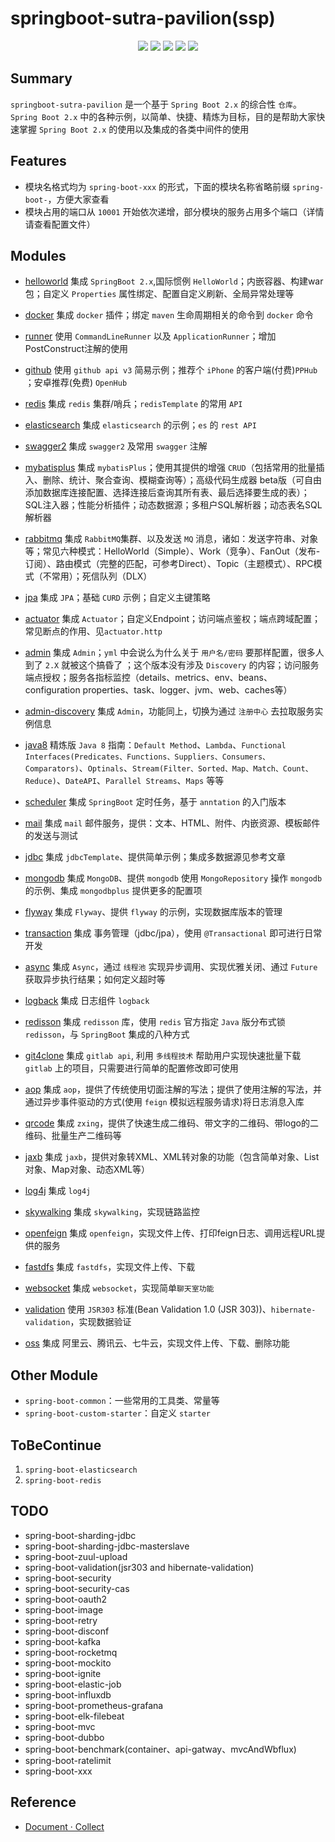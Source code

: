 # springboot-sutra-pavilion(ssp)

<p align="center">
    <a href="https://docs.spring.io/spring-boot/docs/2.1.4.RELEASE/reference/html"><img src="https://img.shields.io/badge/Spring%20Boot-2.1.4.Release-brightgreen.svg"></a>
    <a href="JDK 1.8"><img src="https://img.shields.io/badge/JDK-1.8-brightgreen.svg"></a>
    <a href="https://travis-ci.org/rexlin600/springboot-sutra-pavilion.svg?branch=master"><img src="https://travis-ci.org/rexlin600/springboot-sutra-pavilion.svg?branch=master"/></a>
    <a href="https://img.shields.io/github/repo-size/rexlin600/springboot-sutra-pavilion"><img src="https://img.shields.io/github/repo-size/rexlin600/springboot-sutra-pavilion"/></a>
    <a href="https://www.codacy.com/manual/rexlin600/springboot-sutra-pavilion?utm_source=github.com&amp;utm_medium=referral&amp;utm_content=rexlin600/springboot-sutra-pavilion&amp;utm_campaign=Badge_Grade"><img src="https://api.codacy.com/project/badge/Grade/aadfd5654d204443ac773aa619ce8222"/></a>
</p>


## Summary

`springboot-sutra-pavilion` 是一个基于 `Spring Boot 2.x` 的综合性 `仓库`。`Spring Boot 2.x` 中的各种示例，以简单、快捷、精炼为目标，目的是帮助大家快速掌握 `Spring Boot 2.x` 的使用以及集成的各类中间件的使用


## Features

* 模块名格式均为 `spring-boot-xxx` 的形式，下面的模块名称省略前缀 `spring-boot-`，方便大家查看
* 模块占用的端口从 `10001` 开始依次递增，部分模块的服务占用多个端口（详情请查看配置文件）


## Modules

- [helloworld](https://github.com/rexlin600/springboot-sutra-pavilion/blob/master/spring-boot-helloworld/README.md)
    集成 `SpringBoot 2.x`,国际惯例 `HelloWorld`；内嵌容器、构建war包；自定义 `Properties` 属性绑定、配置自定义刷新、全局异常处理等

- [docker](https://github.com/rexlin600/springboot-sutra-pavilion/tree/master/spring-boot-docker/README.md)
    集成 `docker` 插件；绑定 `maven` 生命周期相关的命令到 `docker` 命令

- [runner](https://github.com/rexlin600/springboot-sutra-pavilion/tree/master/spring-boot-runner/README.md)
    使用 `CommandLineRunner` 以及 `ApplicationRunner`；增加PostConstruct注解的使用 

- [github](https://github.com/rexlin600/springboot-sutra-pavilion/tree/master/spring-boot-github/README.md)
	使用 `github api v3` 简易示例；推荐个 `iPhone` 的客户端(付费)`PPHub` ；安卓推荐(免费) `OpenHub`

- [redis](https://github.com/rexlin600/springboot-sutra-pavilion/tree/master/spring-boot-redis/README.md)
	集成 `redis` 集群/哨兵；`redisTemplate` 的常用 `API`

- [elasticsearch](https://github.com/rexlin600/springboot-sutra-pavilion/tree/master/spring-boot-elasticsearch/README.md)
	集成 `elasticsearch` 的示例；`es` 的 `rest API`

- [swagger2](https://github.com/rexlin600/springboot-sutra-pavilion/tree/master/spring-boot-swagger2/README.md)
	集成 `swagger2` 及常用 `swagger` 注解

- [mybatisplus](https://github.com/rexlin600/springboot-sutra-pavilion/tree/master/spring-boot-mybatisplus/README.md)
	集成 `mybatisPlus`；使用其提供的增强 `CRUD`（包括常用的批量插入、删除、统计、聚合查询、模糊查询等）；高级代码生成器 beta版（可自由添加数据库连接配置、选择连接后查询其所有表、最后选择要生成的表）；SQL注入器；性能分析插件；动态数据源；多租户SQL解析器；动态表名SQL解析器

- [rabbitmq](https://github.com/rexlin600/springboot-sutra-pavilion/tree/master/spring-boot-rabbitmq/README.md)
	集成 `RabbitMQ`集群、以及发送 `MQ` 消息，诸如：发送字符串、对象等；常见六种模式：HelloWorld（Simple）、Work（竞争）、FanOut（发布-订阅）、路由模式（完整的匹配，可参考Direct）、Topic（主题模式）、RPC模式（不常用）；死信队列（DLX）

- [jpa](https://github.com/rexlin600/springboot-sutra-pavilion/tree/master/spring-boot-jpa/README.md)
	集成 `JPA`；基础 `CURD` 示例；自定义主键策略
	
- [actuator](https://github.com/rexlin600/springboot-sutra-pavilion/tree/master/spring-boot-actuator/README.md)
	集成 `Actuator`；自定义Endpoint；访问端点鉴权；端点跨域配置；常见断点的作用、见`actuator.http`

- [admin](https://github.com/rexlin600/springboot-sutra-pavilion/tree/master/spring-boot-admin/README.md)
	集成 `Admin`；`yml` 中会说么为什么关于 `用户名/密码` 要那样配置，很多人到了 `2.X` 就被这个搞昏了 ；这个版本没有涉及 `Discovery` 的内容；访问服务端点授权；服务各指标监控（details、metrics、env、beans、configuration properties、task、logger、jvm、web、caches等）

- [admin-discovery](https://github.com/rexlin600/springboot-sutra-pavilion/tree/master/spring-boot-admin-discovery/README.md)
	集成 `Admin`，功能同上，切换为通过 `注册中心` 去拉取服务实例信息
	
- [java8](https://github.com/rexlin600/springboot-sutra-pavilion/tree/master/spring-boot-java8/README.md)
	精炼版 `Java 8` 指南：`Default Method`、`Lambda`、`Functional Interfaces(Predicates、Functions、Suppliers、Consumers、Comparators)`、`Optinals`、`Stream(Filter、Sorted、Map、Match、Count、Reduce)`、`DateAPI`、`Parallel Streams`、`Maps` 等等

- [scheduler](https://github.com/rexlin600/springboot-sutra-pavilion/tree/master/spring-boot-scheduler/README.md)
	集成 `SpringBoot` 定时任务，基于 `anntation` 的入门版本
	
- [mail](https://github.com/rexlin600/springboot-sutra-pavilion/tree/master/spring-boot-mail/README.md)
	集成 `mail` 邮件服务，提供：文本、HTML、附件、内嵌资源、模板邮件的发送与测试
	
- [jdbc](https://github.com/rexlin600/springboot-sutra-pavilion/tree/master/spring-boot-jdbc/README.md)
	集成 `jdbcTemplate`、提供简单示例；集成多数据源见参考文章
	
- [mongodb](https://github.com/rexlin600/springboot-sutra-pavilion/tree/master/spring-boot-mongodb/README.md)
	集成 `MongoDB`、提供 `mongodb` 使用 `MongoRepository` 操作 `mongodb` 的示例、集成 `mongodbplus` 提供更多的配置项
	
- [flyway](https://github.com/rexlin600/springboot-sutra-pavilion/tree/master/spring-boot-flyway/README.md)
	集成 `Flyway`、提供 `flyway` 的示例，实现数据库版本的管理
	
- [transaction](https://github.com/rexlin600/springboot-sutra-pavilion/tree/master/spring-boot-transaction/README.md)
	集成 事务管理（jdbc/jpa），使用 `@Transactional` 即可进行日常开发
	
- [async](https://github.com/rexlin600/springboot-sutra-pavilion/tree/master/spring-boot-async/README.md)
    集成 `Async`，通过 `线程池` 实现异步调用、实现优雅关闭、通过 `Future` 获取异步执行结果；如何定义超时等
	
- [logback](https://github.com/rexlin600/springboot-sutra-pavilion/tree/master/spring-boot-logback/README.md)
	集成 日志组件 `logback`
	 
- [redisson](https://github.com/rexlin600/springboot-sutra-pavilion/tree/master/spring-boot-redisson/README.md)
    集成 `redisson` 库，使用 `redis` 官方指定 `Java` 版分布式锁 `redisson`，与 `SpringBoot` 集成的八种方式
	 
- [git4clone](https://github.com/rexlin600/springboot-sutra-pavilion/tree/master/spring-boot-git4clone/README.md)
	集成 `gitlab api`, 利用 `多线程技术` 帮助用户实现快速批量下载 `gitlab` 上的项目，只需要进行简单的配置修改即可使用
	 
- [aop](https://github.com/rexlin600/springboot-sutra-pavilion/tree/master/spring-boot-aop/README.md)
	集成 `aop`，提供了传统使用切面注解的写法；提供了使用注解的写法，并通过异步事件驱动的方式(使用 `feign` 模拟远程服务请求)将日志消息入库
	 
- [qrcode](https://github.com/rexlin600/springboot-sutra-pavilion/tree/master/spring-boot-qrcode/README.md)
	集成 `zxing`，提供了快速生成二维码、带文字的二维码、带logo的二维码、批量生产二维码等
	 
- [jaxb](https://github.com/rexlin600/springboot-sutra-pavilion/tree/master/spring-boot-jaxb/README.md)
    集成 `jaxb`，提供对象转XML、XML转对象的功能（包含简单对象、List对象、Map对象、动态XML等）
	 
- [log4j](https://github.com/rexlin600/springboot-sutra-pavilion/tree/master/spring-boot-log4j/README.md)
	集成 `log4j`
	 
- [skywalking](https://github.com/rexlin600/springboot-sutra-pavilion/tree/master/spring-boot-skywalking/README.md)
	集成 `skywalking`，实现链路监控
	 
- [openfeign](https://github.com/rexlin600/springboot-sutra-pavilion/tree/master/spring-boot-openfeign/README.md)
	集成 `openfeign`，实现文件上传、打印feign日志、调用远程URL提供的服务
	 
- [fastdfs](https://github.com/rexlin600/springboot-sutra-pavilion/tree/master/spring-boot-fastdfs/README.md)
	集成 `fastdfs`，实现文件上传、下载
	 
- [websocket](https://github.com/rexlin600/springboot-sutra-pavilion/tree/master/spring-boot-websocket/README.md)
	集成 `websocket`，实现简单`聊天室功能`
	 
- [validation](https://github.com/rexlin600/springboot-sutra-pavilion/tree/master/spring-boot-validation/README.md)
	使用 `JSR303` 标准(Bean Validation 1.0 (JSR 303))、`hibernate-validation`，实现数据验证
	 
- [oss](https://github.com/rexlin600/springboot-sutra-pavilion/tree/master/spring-boot-oss/README.md)
	集成 阿里云、腾讯云、七牛云，实现文件上传、下载、删除功能


## Other Module

- `spring-boot-common`：一些常用的工具类、常量等
- `spring-boot-custom-starter`：自定义 `starter`


## ToBeContinue

1. `spring-boot-elasticsearch`
2. `spring-boot-redis`


## TODO

* spring-boot-sharding-jdbc
* spring-boot-sharding-jdbc-masterslave
* spring-boot-zuul-upload
* spring-boot-validation(jsr303 and hibernate-validation)
* spring-boot-security
* spring-boot-security-cas
* spring-boot-oauth2
* spring-boot-image
* spring-boot-retry
* spring-boot-disconf
* spring-boot-kafka
* spring-boot-rocketmq
* spring-boot-mockito
* spring-boot-ignite
* spring-boot-elastic-job
* spring-boot-influxdb
* spring-boot-prometheus-grafana
* spring-boot-elk-filebeat
* spring-boot-mvc
* spring-boot-dubbo
* spring-boot-benchmark(container、api-gatway、mvcAndWbflux)
* spring-boot-ratelimit
* spring-boot-xxx


## Reference

- [Document · Collect](https://github.com/rexlin600/springboot-sutra-pavilion/blob/master/docs/reference.md)